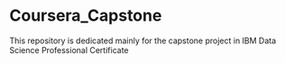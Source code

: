 # Coursera_Capstone
This repository is dedicated mainly for the capstone project in IBM Data Science Professional Certificate
